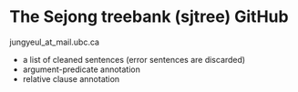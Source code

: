 # The Sejong treebank (sjtree) GitHub 

jungyeul_at_mail.ubc.ca 

- a list of cleaned sentences (error sentences are discarded)
- argument-predicate annotation 
- relative clause annotation 


